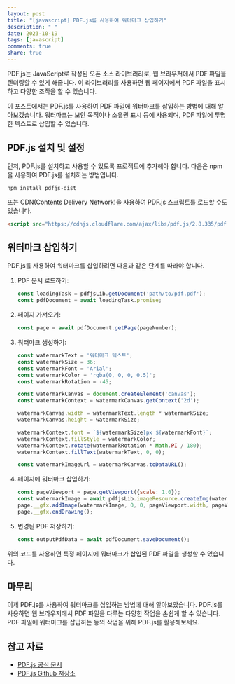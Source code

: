 ```yaml
---
layout: post
title: "[javascript] PDF.js를 사용하여 워터마크 삽입하기"
description: " "
date: 2023-10-19
tags: [javascript]
comments: true
share: true
---
```


PDF.js는 JavaScript로 작성된 오픈 소스 라이브러리로, 웹 브라우저에서 PDF 파일을 렌더링할 수 있게 해줍니다. 이 라이브러리를 사용하면 웹 페이지에서 PDF 파일을 표시하고 다양한 조작을 할 수 있습니다.

이 포스트에서는 PDF.js를 사용하여 PDF 파일에 워터마크를 삽입하는 방법에 대해 알아보겠습니다. 워터마크는 보안 목적이나 소유권 표시 등에 사용되며, PDF 파일에 투명한 텍스트로 삽입할 수 있습니다.

## PDF.js 설치 및 설정

먼저, PDF.js를 설치하고 사용할 수 있도록 프로젝트에 추가해야 합니다. 다음은 npm을 사용하여 PDF.js를 설치하는 방법입니다.

```shell
npm install pdfjs-dist
```

또는 CDN(Contents Delivery Network)을 사용하여 PDF.js 스크립트를 로드할 수도 있습니다.

```html
<script src="https://cdnjs.cloudflare.com/ajax/libs/pdf.js/2.8.335/pdf.min.js"></script>
```

## 워터마크 삽입하기

PDF.js를 사용하여 워터마크를 삽입하려면 다음과 같은 단계를 따라야 합니다.

1. PDF 문서 로드하기:
   ```javascript
   const loadingTask = pdfjsLib.getDocument('path/to/pdf.pdf');
   const pdfDocument = await loadingTask.promise;
   ```

2. 페이지 가져오기:
   ```javascript
   const page = await pdfDocument.getPage(pageNumber);
   ```

3. 워터마크 생성하기:
   ```javascript
   const watermarkText = '워터마크 텍스트';
   const watermarkSize = 36;
   const watermarkFont = 'Arial';
   const watermarkColor = 'rgba(0, 0, 0, 0.5)';
   const watermarkRotation = -45;

   const watermarkCanvas = document.createElement('canvas');
   const watermarkContext = watermarkCanvas.getContext('2d');

   watermarkCanvas.width = watermarkText.length * watermarkSize;
   watermarkCanvas.height = watermarkSize;

   watermarkContext.font = `${watermarkSize}px ${watermarkFont}`;
   watermarkContext.fillStyle = watermarkColor;
   watermarkContext.rotate(watermarkRotation * Math.PI / 180);
   watermarkContext.fillText(watermarkText, 0, 0);

   const watermarkImageUrl = watermarkCanvas.toDataURL();
   ```

4. 페이지에 워터마크 삽입하기:
   ```javascript
   const pageViewport = page.getViewport({scale: 1.0});
   const watermarkImage = await pdfjsLib.imageResource.createImg(watermarkImageUrl, false);
   page.__gfx.addImage(watermarkImage, 0, 0, pageViewport.width, pageViewport.height);
   page.__gfx.endDrawing();
   ```

5. 변경된 PDF 저장하기:
   ```javascript
   const outputPdfData = await pdfDocument.saveDocument();
   ```

위의 코드를 사용하면 특정 페이지에 워터마크가 삽입된 PDF 파일을 생성할 수 있습니다.

## 마무리

이제 PDF.js를 사용하여 워터마크를 삽입하는 방법에 대해 알아보았습니다. PDF.js를 사용하면 웹 브라우저에서 PDF 파일을 다루는 다양한 작업을 손쉽게 할 수 있습니다. PDF 파일에 워터마크를 삽입하는 등의 작업을 위해 PDF.js를 활용해보세요.

## 참고 자료

- [PDF.js 공식 문서](https://mozilla.github.io/pdf.js/)
- [PDF.js Github 저장소](https://github.com/mozilla/pdf.js)